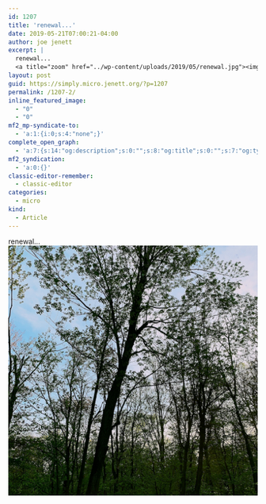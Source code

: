 ```yaml
---
id: 1207
title: 'renewal...'
date: 2019-05-21T07:00:21-04:00
author: joe jenett
excerpt: |
  renewal...
  <a title="zoom" href="../wp-content/uploads/2019/05/renewal.jpg"><img class="alignnone size-full wp-image-1206" src="../wp-content/uploads/2020/06/renewal.jpg" alt="renewal" width="1024" height="1024" /></a>
layout: post
guid: https://simply.micro.jenett.org/?p=1207
permalink: /1207-2/
inline_featured_image:
  - "0"
  - "0"
mf2_mp-syndicate-to:
  - 'a:1:{i:0;s:4:"none";}'
complete_open_graph:
  - 'a:7:{s:14:"og:description";s:0:"";s:8:"og:title";s:0:"";s:7:"og:type";s:0:"";s:12:"twitter:card";s:7:"summary";s:15:"twitter:creator";s:0:"";s:19:"twitter:description";s:0:"";s:8:"og:image";s:0:"";}'
mf2_syndication:
  - 'a:0:{}'
classic-editor-remember:
  - classic-editor
categories:
  - micro
kind:
  - Article
---
```

renewal...  
[<img loading="lazy" class="alignnone size-full wp-image-1206" src="../wp-content/uploads/2020/06/renewal.jpg" alt="renewal" />](../wp-content/uploads/2019/05/renewal.jpg "zoom")
